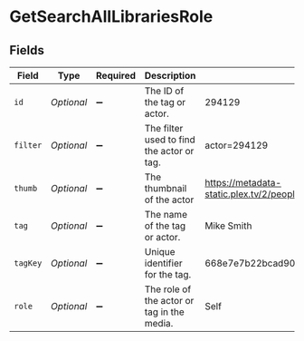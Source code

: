 # GetSearchAllLibrariesRole


## Fields

| Field                                                                         | Type                                                                          | Required                                                                      | Description                                                                   | Example                                                                       |
| ----------------------------------------------------------------------------- | ----------------------------------------------------------------------------- | ----------------------------------------------------------------------------- | ----------------------------------------------------------------------------- | ----------------------------------------------------------------------------- |
| `id`                                                                          | *Optional<Long>*                                                              | :heavy_minus_sign:                                                            | The ID of the tag or actor.                                                   | 294129                                                                        |
| `filter`                                                                      | *Optional<String>*                                                            | :heavy_minus_sign:                                                            | The filter used to find the actor or tag.                                     | actor=294129                                                                  |
| `thumb`                                                                       | *Optional<String>*                                                            | :heavy_minus_sign:                                                            | The thumbnail of the actor                                                    | https://metadata-static.plex.tv/2/people/27b85844536c39f3f9ac943aaad46608.jpg |
| `tag`                                                                         | *Optional<String>*                                                            | :heavy_minus_sign:                                                            | The name of the tag or actor.                                                 | Mike Smith                                                                    |
| `tagKey`                                                                      | *Optional<String>*                                                            | :heavy_minus_sign:                                                            | Unique identifier for the tag.                                                | 668e7e7b22bcad9064350c91                                                      |
| `role`                                                                        | *Optional<String>*                                                            | :heavy_minus_sign:                                                            | The role of the actor or tag in the media.                                    | Self                                                                          |